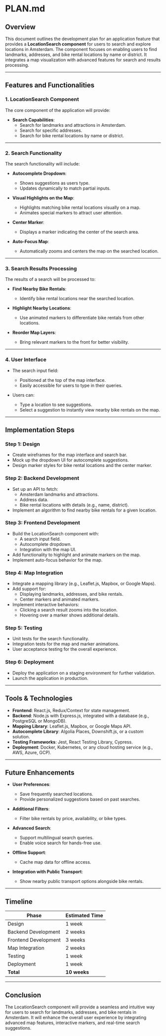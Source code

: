 # PLAN.md

## Overview
This document outlines the development plan for an application feature that provides a **LocationSearch component** for users to search and explore locations in Amsterdam. The component focuses on enabling users to find landmarks, addresses, and bike rental locations by name or district. It integrates a map visualization with advanced features for search and results processing.

---

## Features and Functionalities

### 1. **LocationSearch Component**
The core component of the application will provide:

- **Search Capabilities**:
  - Search for landmarks and attractions in Amsterdam.
  - Search for specific addresses.
  - Search for bike rental locations by name or district.

---

### 2. **Search Functionality**
The search functionality will include:

- **Autocomplete Dropdown**:
  - Shows suggestions as users type.
  - Updates dynamically to match partial inputs.

- **Visual Highlights on the Map**:
  - Highlights matching bike rental locations visually on a map.
  - Animates special markers to attract user attention.

- **Center Marker**:
  - Displays a marker indicating the center of the search area.

- **Auto-Focus Map**:
  - Automatically zooms and centers the map on the searched location.

---

### 3. **Search Results Processing**
The results of a search will be processed to:

- **Find Nearby Bike Rentals**:
  - Identify bike rental locations near the searched location.

- **Highlight Nearby Locations**:
  - Use animated markers to differentiate bike rentals from other locations.

- **Reorder Map Layers**:
  - Bring relevant markers to the front for better visibility.

---

### 4. **User Interface**
- The search input field:
  - Positioned at the top of the map interface.
  - Easily accessible for users to type in their queries.

- Users can:
  - Type a location to see suggestions.
  - Select a suggestion to instantly view nearby bike rentals on the map.

---

## Implementation Steps

### Step 1: Design
- Create wireframes for the map interface and search bar.
- Mock up the dropdown UI for autocomplete suggestions.
- Design marker styles for bike rental locations and the center marker.

### Step 2: Backend Development
- Set up an API to fetch:
  - Amsterdam landmarks and attractions.
  - Address data.
  - Bike rental locations with details (e.g., name, district).
- Implement an algorithm to find nearby bike rentals for a given location.

### Step 3: Frontend Development
- Build the LocationSearch component with:
  - A search input field.
  - Autocomplete dropdown.
  - Integration with the map UI.
- Add functionality to highlight and animate markers on the map.
- Implement auto-focus behavior for the map.

### Step 4: Map Integration
- Integrate a mapping library (e.g., Leaflet.js, Mapbox, or Google Maps).
- Add support for:
  - Displaying landmarks, addresses, and bike rentals.
  - Center markers and animated markers.
- Implement interactive behaviors:
  - Clicking a search result zooms into the location.
  - Hovering over a marker shows additional details.

### Step 5: Testing
- Unit tests for the search functionality.
- Integration tests for the map and marker animations.
- User acceptance testing for the overall experience.

### Step 6: Deployment
- Deploy the application on a staging environment for further validation.
- Launch the application in production.

---

## Tools & Technologies
- **Frontend**: React.js, Redux/Context for state management.
- **Backend**: Node.js with Express.js, integrated with a database (e.g., PostgreSQL or MongoDB).
- **Mapping Library**: Leaflet.js, Mapbox, or Google Maps API.
- **Autocomplete Library**: Algolia Places, Downshift.js, or a custom solution.
- **Testing Frameworks**: Jest, React Testing Library, Cypress.
- **Deployment**: Docker, Kubernetes, or any cloud hosting service (e.g., AWS, Azure, GCP).

---

## Future Enhancements
- **User Preferences**:
  - Save frequently searched locations.
  - Provide personalized suggestions based on past searches.

- **Additional Filters**:
  - Filter bike rentals by price, availability, or bike types.

- **Advanced Search**:
  - Support multilingual search queries.
  - Enable voice search for hands-free use.

- **Offline Support**:
  - Cache map data for offline access.

- **Integration with Public Transport**:
  - Show nearby public transport options alongside bike rentals.

---

## Timeline
| Phase                | Estimated Time |
|----------------------|----------------|
| Design               | 1 week         |
| Backend Development  | 2 weeks        |
| Frontend Development | 3 weeks        |
| Map Integration      | 2 weeks        |
| Testing              | 1 week         |
| Deployment           | 1 week         |
| **Total**            | **10 weeks**   |

---

## Conclusion
The LocationSearch component will provide a seamless and intuitive way for users to search for landmarks, addresses, and bike rentals in Amsterdam. It will enhance the overall user experience by integrating advanced map features, interactive markers, and real-time search suggestions.
